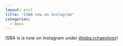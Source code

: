 ```yaml
---
layout: post
title: "ISBA now on Instagram"
categories:
  - News
---
```


ISBA is is now on Instagram under [@isba.rchaeology](https://www.instagram.com/isba.rchaeology/)!

